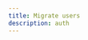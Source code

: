 ```yaml
---
title: Migrate users
description: auth
---
```


<inline-fragment platform="js" src="~/lib/auth/fragments/js/migrate.md"></inline-fragment>